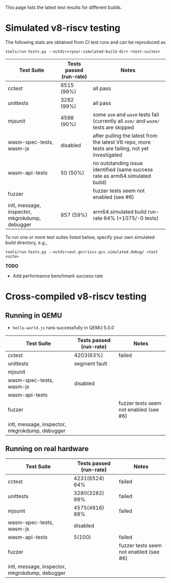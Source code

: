 This page lists the latest test results for different builds.

# Simulated v8-riscv testing

The following stats are obtained from CI test runs and can be reproduced as
```
tools/run-tests.py --outdir=<your-simulated-build-dir> <test-suites>
```

| Test Suite | Tests passed (run-rate)| Notes |
| - | - | - |
| cctest | 6515 (99%) | all pass |
| unittests | 3282 (99%) | all pass |
| mjsunit | 4598 (90%) | some `asm` and `wasm` tests fail (currently all `asm/` and `wasm/` tests are skipped|
| wasm-spec-tests, wasm-js | disabled | after pulling the latest from the latest V8 repo, more tests are failing, not yet investigated  |
| wasm-api-tests | 50 (50%) | no outstanding issue identified (same success rate as arm64.simulated build)|
| fuzzer | | fuzzer tests seem not enabled (see #6)|
| intl, message, inspector, mkgrokdump, debugger | 857 (59%) | arm64.simulated build run-rate 64% (+1075/-0 tests) |

To run one or more test suites listed below, specify your own simulated build directory, e.g.,
```
tools/run-tests.py --outdir=out.gn/riscv.gcc.simulated.debug/ <test suite>
```

**TODO**
- Add performance benchmark success rate

# Cross-compiled v8-riscv testing

## Running in QEMU

- `hello-world.js` runs successfully in QEMU 5.0.0

| Test Suite | Tests passed (run-rate)| Notes |
| - | - | - |
| cctest |4203(63%)|failed|
| unittests | segment fault |  |
| mjsunit | | |
| wasm-spec-tests, wasm-js | disabled | |
| wasm-api-tests |  | |
| fuzzer | | fuzzer tests seem not enabled (see #6)|
| intl, message, inspector, mkgrokdump, debugger | |  |

## Running on real hardware 

| Test Suite | Tests passed (run-rate)| Notes |
| - | - | - |
| cctest |4231(6524) 64%|failed|
| unittests | 3280(3282) 99%| failed |
| mjsunit | 4575(4816) 88%|failed |
| wasm-spec-tests, wasm-js | disabled | |
| wasm-api-tests |5(100)|failed |
| fuzzer | | fuzzer tests seem not enabled (see #6)|
| intl, message, inspector, mkgrokdump, debugger | |  |